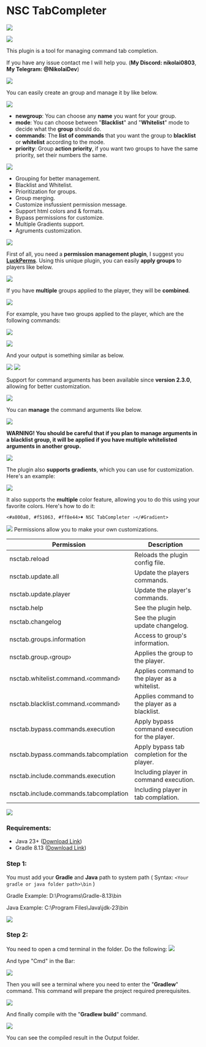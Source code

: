 # NSC TabCompleter

![](https://raw.githubusercontent.com/iNikolaiDev/pictures/refs/heads/main/NSC-TABCOMPLETER.png)

![](https://raw.githubusercontent.com/iNikolaiDev/pictures/refs/heads/main/PREVIEW.png)

This plugin is a tool for managing command tab completion.

If you have any issue contact me I will help you. (**My Discord: nikolai0803**, **My Telegram: @NikoIaiDev**)

![](https://raw.githubusercontent.com/iNikolaiDev/pictures/refs/heads/main/GROUPS.png)

You can easily create an group and manage it by like below.

![](https://raw.githubusercontent.com/iNikolaiDev/pictures/refs/heads/main/HOW-ADD-GROUP.png)

* **newgroup**: You can choose any **name** you want for your group.
* **mode**: You can choose between "**Blacklist**" and "**Whitelist**" mode to decide what the **group** should do.
* **commands**: The **list of commands** that you want the group to **blacklist** or **whitelist** according to the mode.
* **priority**: Group **action priority**, if you want two groups to have the same priority, set their numbers the same.

![](https://raw.githubusercontent.com/iNikolaiDev/pictures/refs/heads/main/FEATURES.png)

* Grouping for better management.
* Blacklist and Whitelist.
* Prioritization for groups.
* Group merging.
* Customize insfussient permission message.
* Support html colors and & formats.
* Bypass permissions for customize.
* Multiple Gradients support.
* Agruments customization.
  
![](https://raw.githubusercontent.com/iNikolaiDev/pictures/refs/heads/main/HOWS-WORK.png)

First of all, you need a **permission management plugin**, I suggest you **[LuckPerms](https://www.spigotmc.org/resources/luckperms.28140/)**. Using this unique plugin, you can easily **apply groups** to players like below.

![](https://raw.githubusercontent.com/iNikolaiDev/pictures/refs/heads/main/HOW-APPLY-GROUP.png)

If you have **multiple** groups applied to the player, they will be **combined**.

![](https://raw.githubusercontent.com/iNikolaiDev/pictures/refs/heads/main/MERGED-GROUPS.png)

For example, you have two groups applied to the player, which are the following commands:

![](https://raw.githubusercontent.com/iNikolaiDev/pictures/refs/heads/main/GROUP1-COMMANDS.png)

![](https://raw.githubusercontent.com/iNikolaiDev/pictures/refs/heads/main/GROUP2-COMMANDS.png)

And your output is something similar as below.

![](https://raw.githubusercontent.com/iNikolaiDev/pictures/refs/heads/main/MERGED-RESULT.png)
![](https://raw.githubusercontent.com/iNikolaiDev/pictures/refs/heads/main/ARGUMENTS.png)

Support for command arguments has been available since **version 2.3.0**, allowing for better customization.

![](https://raw.githubusercontent.com/iNikolaiDev/pictures/refs/heads/main/ARGUMENT-PREVIEW.png)

You can **manage** the command arguments like below.

![](https://raw.githubusercontent.com/iNikolaiDev/pictures/refs/heads/main/HOW-ADD-ARGUMENT.png)

**WARNING! You should be careful that if you plan to manage arguments in a blacklist group, it will be applied if you have multiple whitelisted arguments in another group.**

![](https://raw.githubusercontent.com/iNikolaiDev/pictures/refs/heads/main/GRADIENT.png)

The plugin also **supports gradients**, which you can use for customization. Here's an example:

![](https://raw.githubusercontent.com/iNikolaiDev/pictures/refs/heads/main/GRADIENT-PREVIEW.png)

It also supports the **multiple** color feature, allowing you to do this using your favorite colors. Here's how to do it:

`<#a800a8, #f51063, #ff8e44>♦ NSC TabCompleter ›</#Gradient>`

![](https://raw.githubusercontent.com/iNikolaiDev/pictures/refs/heads/main/PERMISSIONS.png)
Permissions allow you to make your own customizations.

| Permission | Description |
| ------------- | ------------- |
| nsctab.reload | Reloads the plugin config file. |
| nsctab.update.all | Update the players commands. |
| nsctab.update.player | Update the player's commands. |
| nsctab.help | See the plugin help. |
| nsctab.changelog | See the plugin update changelog. |
| nsctab.groups.information | Access to group's information. |
| nsctab.group.‹group› | Applies the group to the player. |
| nsctab.whitelist.command.‹command› | Applies command to the player as a whitelist. |
| nsctab.blacklist.command.‹command› | Applies command to the player as a blacklist. |
| nsctab.bypass.commands.execution | Apply bypass command execution for the player. |
| nsctab.bypass.commands.tabcomplation | Apply bypass tab completion for the player. |
| nsctab.include.commands.execution | Including player in command execution. |
| nsctab.include.commands.tabcomplation | Including player in tab complation. |

![](https://raw.githubusercontent.com/iNikolaiDev/pictures/refs/heads/main/HOW-COMPILE.png)
### Requirements:
- Java 23+ ([Download Link](https://www.oracle.com/fr/java/technologies/downloads/))
- Gradle 8.13 ([Download Link](https://gradle.org/releases/))

### Step 1:
You must add your **Gradle** and **Java** path to system path ( Syntax: `<Your gradle or java folder path>\bin` )

Gradle Example: D:\Programs\Gradle-8.13\bin

Java Example: C:\Program Files\Java\jdk-23\bin

![](https://raw.githubusercontent.com/iNikolaiDev/pictures/refs/heads/main/HOW-ADD-PATH.png)

### Step 2:
You need to open a cmd terminal in the folder. Do the following:
![](https://raw.githubusercontent.com/iNikolaiDev/pictures/refs/heads/main/STEP2-1.png)

And type "Cmd" in the Bar:

![](https://raw.githubusercontent.com/iNikolaiDev/pictures/refs/heads/main/STEP2-2.png)

Then you will see a terminal where you need to enter the "**Gradlew**" command. This command will prepare the project required prerequisites.

![](https://raw.githubusercontent.com/iNikolaiDev/pictures/refs/heads/main/STEP2-3.png)

And finally compile with the "**Gradlew build**" command.

![](https://raw.githubusercontent.com/iNikolaiDev/pictures/refs/heads/main/STEP2-4.png)

You can see the compiled result in the Output folder.
